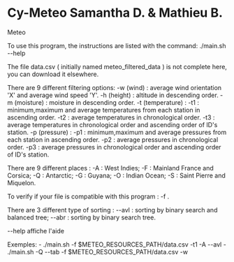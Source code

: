 # Cy-Meteo Samantha D. & Mathieu B.
Meteo

To use this program, the instructions are listed with the command:
./main.sh --help

The file data.csv ( initially named meteo_filtered_data ) is not complete here, you can download it elsewhere.

There are 9 different filtering options:
    -w (wind) : average wind orientation 'X' and average wind speed 'Y'.
    -h (height) : altitude in descending order.
    -m (moisture) : moisture in descending order.
    -t (temperature) :
        -t1 : minimum,maximum and average temperatures from each station in ascending order.
        -t2 : average temperatures in chronological order.
        -t3 : average temperatures in chronological order and ascending order of ID's station.
    -p (pressure) : 
        -p1 : minimum,maximum and average pressures from each station in ascending order.
        -p2 : average pressures in chronological order.
        -p3 : average pressures in chronological order and ascending order of ID's station.
                        
There are 9 different places : 
    -A : West Indies;
    -F : Mainland France and Corsica;
    -Q : Antarctic;
    -G : Guyana;
    -O : Indian Ocean;
    -S : Saint Pierre and Miquelon.
                    
To verify if your file is compatible with this program :
    -f <file>.
                    
There are 3 different type of sorting :
    --avl : sorting by binary search and balanced tree;
    --abr : sorting by binary search tree.
    
                    
--help  affiche l'aide
                
Exemples:
    - ./main.sh -f $METEO_RESOURCES_PATH/data.csv -t1 -A --avl
    - ./main.sh -Q --tab -f $METEO_RESOURCES_PATH/data.csv -w
